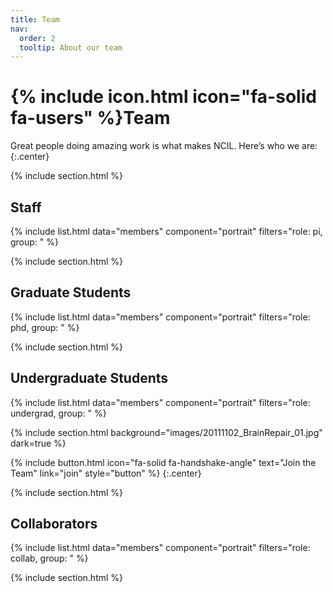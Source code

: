 ```yaml
---
title: Team
nav:
  order: 2
  tooltip: About our team
---
```


# {% include icon.html icon="fa-solid fa-users" %}Team
Great people doing amazing work is what makes NCIL. Here’s who we are:
{:.center}

{% include section.html %}

## Staff
{% include list.html data="members" component="portrait" filters="role: pi, group: " %}

{% include section.html %}

## Graduate Students
{% include list.html data="members" component="portrait" filters="role: phd, group: " %}

{% include section.html %}

## Undergraduate Students
{% include list.html data="members" component="portrait" filters="role: undergrad, group: " %}

{% include section.html background="images/20111102_BrainRepair_01.jpg" dark=true %}

{%
  include button.html
  icon="fa-solid fa-handshake-angle"
  text="Join the Team"
  link="join"
  style="button"
%}
{:.center}

{% include section.html %}

## Collaborators
{% include list.html data="members" component="portrait" filters="role: collab, group: " %}

{% include section.html %}
